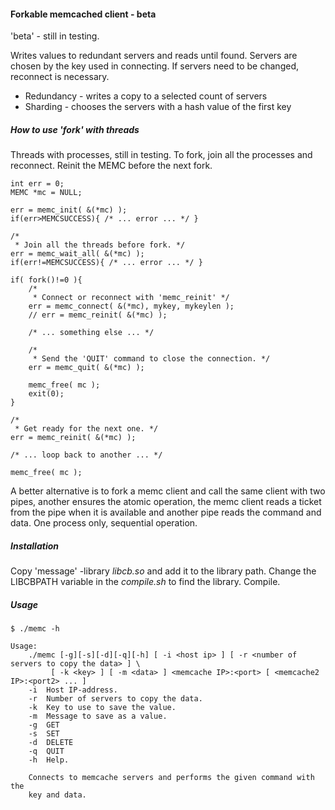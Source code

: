 #### Forkable memcached client - beta

'beta' - still in testing. 

Writes values to redundant servers and reads until found. Servers are chosen by the key used in connecting. If servers need 
to be changed, reconnect is necessary.

- Redundancy - writes a copy to a selected count of servers
- Sharding - chooses the servers with a hash value of the first key

##### How to use 'fork' with threads

Threads with processes, still in testing. To fork, join all the processes and reconnect. Reinit the MEMC before the 
next fork. 

```
int err = 0;
MEMC *mc = NULL;

err = memc_init( &(*mc) );
if(err>MEMCSUCCESS){ /* ... error ... */ }

/*
 * Join all the threads before fork. */
err = memc_wait_all( &(*mc) );
if(err!=MEMCSUCCESS){ /* ... error ... */ }

if( fork()!=0 ){
	/*
	 * Connect or reconnect with 'memc_reinit' */
	err = memc_connect( &(*mc), mykey, mykeylen );
	// err = memc_reinit( &(*mc) );

	/* ... something else ... */

	/*
	 * Send the 'QUIT' command to close the connection. */
	err = memc_quit( &(*mc) );

	memc_free( mc );
	exit(0);
}

/*
 * Get ready for the next one. */
err = memc_reinit( &(*mc) );

/* ... loop back to another ... */

memc_free( mc );
```

A better alternative is to fork a memc client and call the same client with two pipes, another ensures 
the atomic operation, the memc client reads a ticket from the pipe when it is available and another pipe reads the command 
and data. One process only, sequential operation.

##### Installation

Copy 'message' -library *libcb.so* and add it to the library path. Change the LIBCBPATH variable in the *compile.sh* 
to find the library. Compile.

##### Usage

```
$ ./memc -h

Usage:
	./memc [-g][-s][-d][-q][-h] [ -i <host ip> ] [ -r <number of servers to copy the data> ] \
		 [ -k <key> ] [ -m <data> ] <memcache IP>:<port> [ <memcache2 IP>:<port2> ... ]
	-i	Host IP-address.
	-r	Number of servers to copy the data.
	-k	Key to use to save the value.
	-m	Message to save as a value.
	-g	GET
	-s	SET
	-d	DELETE
	-q	QUIT
	-h	Help.

	Connects to memcache servers and performs the given command with the
	key and data.

```
